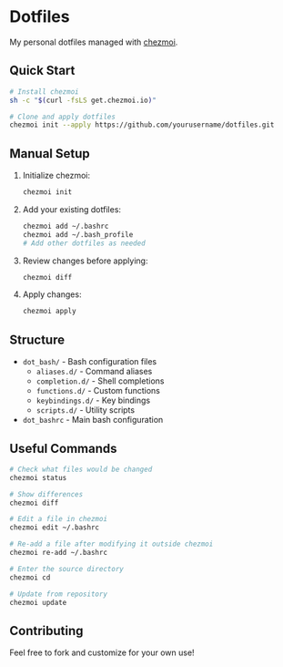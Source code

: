 # Dotfiles

My personal dotfiles managed with [chezmoi](https://www.chezmoi.io/).

## Quick Start

```bash
# Install chezmoi
sh -c "$(curl -fsLS get.chezmoi.io)"

# Clone and apply dotfiles
chezmoi init --apply https://github.com/yourusername/dotfiles.git
```

## Manual Setup

1. Initialize chezmoi:
   ```bash
   chezmoi init
   ```

2. Add your existing dotfiles:
   ```bash
   chezmoi add ~/.bashrc
   chezmoi add ~/.bash_profile
   # Add other dotfiles as needed
   ```

3. Review changes before applying:
   ```bash
   chezmoi diff
   ```

4. Apply changes:
   ```bash
   chezmoi apply
   ```

## Structure

- `dot_bash/` - Bash configuration files
  - `aliases.d/` - Command aliases
  - `completion.d/` - Shell completions
  - `functions.d/` - Custom functions
  - `keybindings.d/` - Key bindings
  - `scripts.d/` - Utility scripts
- `dot_bashrc` - Main bash configuration

## Useful Commands

```bash
# Check what files would be changed
chezmoi status

# Show differences
chezmoi diff

# Edit a file in chezmoi
chezmoi edit ~/.bashrc

# Re-add a file after modifying it outside chezmoi
chezmoi re-add ~/.bashrc

# Enter the source directory
chezmoi cd

# Update from repository
chezmoi update
```

## Contributing

Feel free to fork and customize for your own use!
